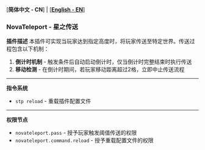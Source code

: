[**简体中文 - CN**] | [[**English - EN**](README.md)]

### NovaTeleport - 星之传送

**插件描述**
本插件可实现当玩家达到指定高度时，将玩家传送至特定世界。传送过程包含以下机制：

1. **倒计时机制** - 触发条件后自动启动倒计时，仅当倒计时完整结束时执行传送
2. **移动检测** - 在倒计时期间，若玩家移动距离超过2格，立即中止传送流程

---

**指令系统**

* `stp reload` - 重载插件配置文件

---

**权限节点**

* `novateleport.pass` - 授予玩家触发阈值传送的权限
* `novateleport.command.reload` - 授予重载配置文件的权限
